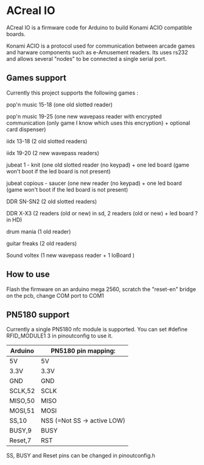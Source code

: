 ACreal IO
========
ACreal IO is a firmware code for Arduino to build Konami ACIO compatible boards.

Konami ACIO is a protocol used for communication between arcade games and harware components such as e-Amusement readers.
Its uses rs232 and allows several "nodes" to be connected a single serial port.

Games support
-------------
Currently this project supports the following games :

pop'n music 15-18 (one old slotted reader)

pop'n music 19-25 (one new wavepass reader with encrypted communication (only game I know which uses this encryption) + optional card dispenser)

iidx 13-18 (2 old slotted readers)

iidx 19-20 (2 new wavepass readers)

jubeat 1 - knit (one old slotted reader (no keypad) + one led board (game won't boot if the led board is not present) 

jubeat copious - saucer (one new reader (no keypad) + one led board (game won't boot if the led board is not present) 

DDR SN-SN2 (2 old slotted readers)

DDR X-X3 (2 readers (old or new) in sd, 2 readers (old or new) + led board ? in HD)

drum mania (1 old reader)

guitar freaks (2 old readers)

Sound voltex (1 new wavepass reader + 1 IoBoard )

How to use
----------

Flash the firmware on an arduino mega 2560, scratch the "reset-en" bridge on the pcb, change COM port to COM1

PN5180 support
--------------

Currently a single PN5180 nfc module is supported.
You can set #define RFID_MODULE1 3 in pinoutconfig to use it.

Arduino | PN5180 pin mapping:
--- | ---
5V      |      5V
3.3V    |        3.3V
GND    |         GND
SCLK,52    |  SCLK
MISO,50      |    MISO
MOSI,51    |  MOSI
SS,10   |  NSS (=Not SS -> active LOW)
BUSY,9  |         BUSY
Reset,7 |  RST

SS, BUSY and Reset pins can be changed in pinoutconfig.h
